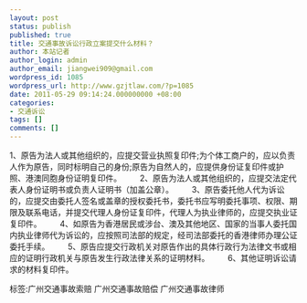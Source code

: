 ```yaml
---
layout: post
status: publish
published: true
title: 交通事故诉讼行政立案提交什么材料？
author: 本站记者
author_login: admin
author_email: jiangwei909@gmail.com
wordpress_id: 1085
wordpress_url: http://www.gzjtlaw.com/?p=1085
date: 2011-05-29 09:14:24.000000000 +08:00
categories:
- 交通诉讼
tags: []
comments: []
---
```

1、原告为法人或其他组织的，应提交营业执照复印件;为个体工商户的，应以负责人作为原告，同时标明自己的身份;原告为自然人的，应提供身份证复印件或护照、港澳同胞身份证明复印件。 　　2、原告为法人或其他组织的，应提交法定代表人身份证明书或负责人证明书（加盖公章）。 　　3、原告委托他人代为诉讼的，应提交由委托人签名或盖章的授权委托书，委托书应写明委托事项、权限、期限及联系电话，并提交代理人身份证复印件，代理人为执业律师的，应提交执业证复印件。 　　4、如原告为香港居民或涉台、澳及其他地区、国家的当事人委托国内执业律师代为诉讼的，应按照司法部的规定，经司法部委托的香港律师办理公证委托手续。 　　5、原告应提交行政机关对原告作出的具体行政行为法律文书或相应的证明行政机关与原告发生行政法律关系的证明材料。 　　6、其他证明诉讼请求的材料复印件。 标签:广州交通事故索赔 广州交通事故赔偿 广州交通事故律师
